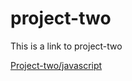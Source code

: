 # project-two
This is a link to project-two

[Project-two/javascript](https://project-two-js-git.netlify.app/)